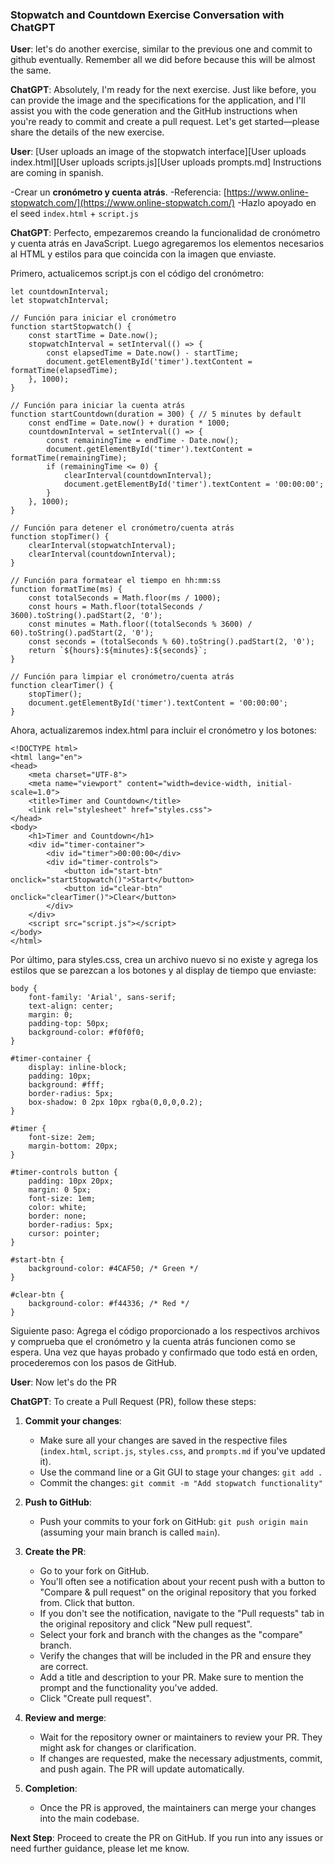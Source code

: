 ### Stopwatch and Countdown Exercise Conversation with ChatGPT

**User**: let's do another exercise, similar to the previous one and commit to github eventually. Remember all we did before because this will be almost the same.

**ChatGPT**: Absolutely, I'm ready for the next exercise. Just like before, you can provide the image and the specifications for the application, and I'll assist you with the code generation and the GitHub instructions when you're ready to commit and create a pull request. Let's get started—please share the details of the new exercise.

**User**: [User uploads an image of the stopwatch interface][User uploads index.html][User uploads scripts.js][User uploads prompts.md] Instructions are coming in spanish. 

-Crear un **cronómetro y cuenta atrás**. 
-Referencia: [https://www.online-stopwatch.com/](https://www.online-stopwatch.com/)
-Hazlo apoyado en el seed `index.html` + `script.js`

**ChatGPT**: Perfecto, empezaremos creando la funcionalidad de cronómetro y cuenta atrás en JavaScript. Luego agregaremos los elementos necesarios al HTML y estilos para que coincida con la imagen que enviaste.

Primero, actualicemos script.js con el código del cronómetro:

```// Variables para almacenar referencias de los intervalos
let countdownInterval;
let stopwatchInterval;

// Función para iniciar el cronómetro
function startStopwatch() {
    const startTime = Date.now();
    stopwatchInterval = setInterval(() => {
        const elapsedTime = Date.now() - startTime;
        document.getElementById('timer').textContent = formatTime(elapsedTime);
    }, 1000);
}

// Función para iniciar la cuenta atrás
function startCountdown(duration = 300) { // 5 minutes by default
    const endTime = Date.now() + duration * 1000;
    countdownInterval = setInterval(() => {
        const remainingTime = endTime - Date.now();
        document.getElementById('timer').textContent = formatTime(remainingTime);
        if (remainingTime <= 0) {
            clearInterval(countdownInterval);
            document.getElementById('timer').textContent = '00:00:00';
        }
    }, 1000);
}

// Función para detener el cronómetro/cuenta atrás
function stopTimer() {
    clearInterval(stopwatchInterval);
    clearInterval(countdownInterval);
}

// Función para formatear el tiempo en hh:mm:ss
function formatTime(ms) {
    const totalSeconds = Math.floor(ms / 1000);
    const hours = Math.floor(totalSeconds / 3600).toString().padStart(2, '0');
    const minutes = Math.floor((totalSeconds % 3600) / 60).toString().padStart(2, '0');
    const seconds = (totalSeconds % 60).toString().padStart(2, '0');
    return `${hours}:${minutes}:${seconds}`;
}

// Función para limpiar el cronómetro/cuenta atrás
function clearTimer() {
    stopTimer();
    document.getElementById('timer').textContent = '00:00:00';
}
```
Ahora, actualizaremos index.html para incluir el cronómetro y los botones:

```
<!DOCTYPE html>
<html lang="en">
<head>
    <meta charset="UTF-8">
    <meta name="viewport" content="width=device-width, initial-scale=1.0">
    <title>Timer and Countdown</title>
    <link rel="stylesheet" href="styles.css">
</head>
<body>
    <h1>Timer and Countdown</h1>
    <div id="timer-container">
        <div id="timer">00:00:00</div>
        <div id="timer-controls">
            <button id="start-btn" onclick="startStopwatch()">Start</button>
            <button id="clear-btn" onclick="clearTimer()">Clear</button>
        </div>
    </div>
    <script src="script.js"></script>
</body>
</html>
```
Por último, para styles.css, crea un archivo nuevo si no existe y agrega los estilos que se parezcan a los botones y al display de tiempo que enviaste:
```
body {
    font-family: 'Arial', sans-serif;
    text-align: center;
    margin: 0;
    padding-top: 50px;
    background-color: #f0f0f0;
}

#timer-container {
    display: inline-block;
    padding: 10px;
    background: #fff;
    border-radius: 5px;
    box-shadow: 0 2px 10px rgba(0,0,0,0.2);
}

#timer {
    font-size: 2em;
    margin-bottom: 20px;
}

#timer-controls button {
    padding: 10px 20px;
    margin: 0 5px;
    font-size: 1em;
    color: white;
    border: none;
    border-radius: 5px;
    cursor: pointer;
}

#start-btn {
    background-color: #4CAF50; /* Green */
}

#clear-btn {
    background-color: #f44336; /* Red */
}
```
Siguiente paso: Agrega el código proporcionado a los respectivos archivos y comprueba que el cronómetro y la cuenta atrás funcionen como se espera. Una vez que hayas probado y confirmado que todo está en orden, procederemos con los pasos de GitHub.

**User**: Now let's do the PR

**ChatGPT**: To create a Pull Request (PR), follow these steps:

1. **Commit your changes**:
   - Make sure all your changes are saved in the respective files (`index.html`, `script.js`, `styles.css`, and `prompts.md` if you've updated it).
   - Use the command line or a Git GUI to stage your changes: `git add .`
   - Commit the changes: `git commit -m "Add stopwatch functionality"`

2. **Push to GitHub**:
   - Push your commits to your fork on GitHub: `git push origin main` (assuming your main branch is called `main`).

3. **Create the PR**:
   - Go to your fork on GitHub.
   - You'll often see a notification about your recent push with a button to "Compare & pull request" on the original repository that you forked from. Click that button.
   - If you don't see the notification, navigate to the "Pull requests" tab in the original repository and click "New pull request".
   - Select your fork and branch with the changes as the "compare" branch.
   - Verify the changes that will be included in the PR and ensure they are correct.
   - Add a title and description to your PR. Make sure to mention the prompt and the functionality you've added.
   - Click "Create pull request".

4. **Review and merge**:
   - Wait for the repository owner or maintainers to review your PR. They might ask for changes or clarification.
   - If changes are requested, make the necessary adjustments, commit, and push again. The PR will update automatically.

5. **Completion**:
   - Once the PR is approved, the maintainers can merge your changes into the main codebase.

**Next Step**: Proceed to create the PR on GitHub. If you run into any issues or need further guidance, please let me know.